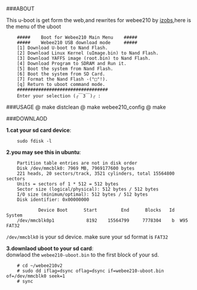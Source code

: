###ABOUT

 This u-boot is get form the web,and rewrites for webee210 by [izobs](https://izobs.github.io),here is the menu of the uboot

        #####    Boot for Webee210 Main Menu    #####                   
        #####    Webee210 USB download mode     #####                                                      
        [1] Download U-boot to Nand Flash.                                        
        [2] Download Linux Kernel (uImage.bin) to Nand Flash.                            
        [3] Download YAFFS image (root.bin) to Nand Flash.                                                 
        [4] Download Program to SDRAM and Run it.                                                                
        [5] Boot the system from Nand Flash.                                                                          
        [6] Boot the system from SD Card.                                                                          
        [7] Format the Nand Flash -(°□°!).                                           
        [q] Return to uboot command mode.                                                  
        ##################################                                          
        Enter your selection (╭￣3￣)╭ : 

###USAGE
         @ make distclean
         @ make webee210_config
         @ make

###DOWNLAOD

__1.cat your sd card device__:                    

        sudo fdisk -l
__2.you may see this in ubuntu__:                  

        Partition table entries are not in disk order
        Disk /dev/mmcblk0: 7969 MB, 7969177600 bytes
        221 heads, 20 sectors/track, 3521 cylinders, total 15564800 sectors
        Units = sectors of 1 * 512 = 512 bytes
        Sector size (logical/physical): 512 bytes / 512 bytes
        I/O size (minimum/optimal): 512 bytes / 512 bytes
        Disk identifier: 0x00000000

                Device Boot      Start         End      Blocks   Id  System
        /dev/mmcblk0p1            8192    15564799     7778304    b  W95 FAT32

`/dev/mmcblk0` is your sd device. make sure your sd format is `FAT32`


__3.downlaod uboot to your sd card__:                    
donwlaod the `webee210-uboot.bin` to the first block of your sd.

        # cd ~/webee210v2
        # sudo dd iflag=dsync oflag=dsync if=webee210-uboot.bin of=/dev/mmcblk0 seek=1 
        # sync


